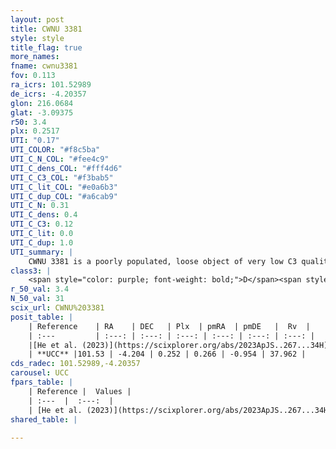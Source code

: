 ```yaml
---
layout: post
title: CWNU 3381
style: style
title_flag: true
more_names: 
fname: cwnu3381
fov: 0.113
ra_icrs: 101.52989
de_icrs: -4.20357
glon: 216.0684
glat: -3.09375
r50: 3.4
plx: 0.2517
UTI: "0.17"
UTI_COLOR: "#f8c5ba"
UTI_C_N_COL: "#fee4c9"
UTI_C_dens_COL: "#fff4d6"
UTI_C_C3_COL: "#f3bab5"
UTI_C_lit_COL: "#e0a6b3"
UTI_C_dup_COL: "#a6cab9"
UTI_C_N: 0.31
UTI_C_dens: 0.4
UTI_C_C3: 0.12
UTI_C_lit: 0.0
UTI_C_dup: 1.0
UTI_summary: |
    CWNU 3381 is a poorly populated, loose object of very low C3 quality. It was recently reported in the literature.
class3: |
    <span style="color: purple; font-weight: bold;">D</span><span style="color: red; font-weight: bold;">C</span>
r_50_val: 3.4
N_50_val: 31
scix_url: CWNU%203381
posit_table: |
    | Reference    | RA    | DEC   | Plx  | pmRA  | pmDE   |  Rv  |
    | :---         | :---: | :---: | :---: | :---: | :---: | :---: |
    |[He et al. (2023)](https://scixplorer.org/abs/2023ApJS..267...34H) | 101.53 | -4.199 | 0.243 | 0.26 | -0.958 | 37.96 |
    | **UCC** |101.53 | -4.204 | 0.252 | 0.266 | -0.954 | 37.962 | 
cds_radec: 101.52989,-4.20357
carousel: UCC
fpars_table: |
    | Reference |  Values |
    | :---  |  :---:  |
    | [He et al. (2023)](https://scixplorer.org/abs/2023ApJS..267...34H) | `A0=2.3, m-M=12.5, logA=8.9` |
shared_table: |
    
---
```

